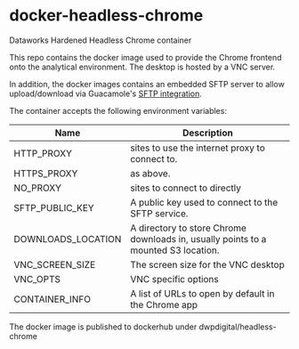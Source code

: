 # docker-headless-chrome
Dataworks Hardened Headless Chrome container

This repo contains the docker image used to provide the Chrome frontend onto the analytical environment.
The desktop is hosted by a VNC server.

In addition, the docker images contains an embedded SFTP server to allow upload/download via Guacamole's [SFTP integration](https://guacamole.apache.org/doc/gug/configuring-guacamole.html#ssh).

The container accepts the following environment variables:

| Name | Description |
-------|-------------
HTTP_PROXY | sites to use the internet proxy to connect to.
HTTPS_PROXY | as above.
NO_PROXY | sites to connect to directly
SFTP_PUBLIC_KEY | A public key used to connect to the SFTP service.
DOWNLOADS_LOCATION | A directory to store Chrome downloads in, usually points to a mounted S3 location.
VNC_SCREEN_SIZE | The screen size for the VNC desktop
VNC_OPTS | VNC specific options
CONTAINER_INFO | A list of URLs to open by default in the Chrome app

The docker image is published to dockerhub under dwpdigital/headless-chrome
